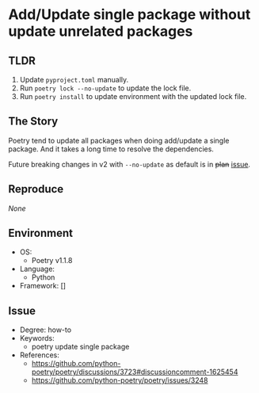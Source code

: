 # Add/Update single package without update unrelated packages


## TLDR

1. Update `pyproject.toml` manually.
2. Run `poetry lock --no-update` to update the lock file.
2. Run `poetry install` to update environment with the updated lock file.


## The Story

Poetry tend to update all packages when doing add/update a single package.
And it takes a long time to resolve the dependencies.

Future breaking changes in v2 with `--no-update` as default is in ~~plan~~ [issue](https://github.com/python-poetry/poetry/issues/3248).


## Reproduce

*None*


## Environment

- OS:
    - Poetry v1.1.8
- Language:
    - Python
- Framework: []


## Issue

- Degree: how-to
- Keywords:
    - poetry update single package
- References:
    - https://github.com/python-poetry/poetry/discussions/3723#discussioncomment-1625454
    - https://github.com/python-poetry/poetry/issues/3248
